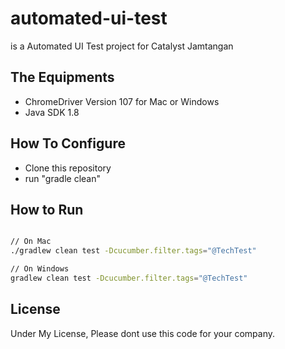 # automated-ui-test

is a Automated UI Test project for Catalyst Jamtangan

## The Equipments
- ChromeDriver Version 107 for Mac or Windows
- Java SDK 1.8


## How To Configure
- Clone this repository
- run "gradle clean"

## How to Run


```bash

// On Mac
./gradlew clean test -Dcucumber.filter.tags="@TechTest"

// On Windows
gradlew clean test -Dcucumber.filter.tags="@TechTest"

```


## License
Under My License, Please dont use this code for your company.
